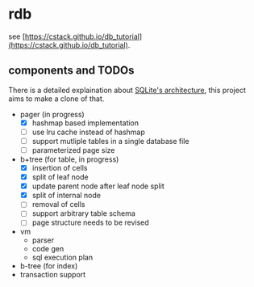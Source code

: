 # rdb

see [https://cstack.github.io/db_tutorial](https://cstack.github.io/db_tutorial).

## components and TODOs

There is a detailed explaination about [SQLite's architecture](http://www.sqlite.org/arch.html), this project aims to make a clone of that.

- pager (in progress)
  - [x] hashmap based implementation
  - [ ] use lru cache instead of hashmap
  - [ ] support mutliple tables in a single database file
  - [ ] parameterized page size
- b+tree (for table, in progress)
  - [x] insertion of cells
  - [x] split of leaf node
  - [x] update parent node after leaf node split
  - [x] split of internal node
  - [ ] removal of cells
  - [ ] support arbitrary table schema
  - [ ] page structure needs to be revised
- vm
  - parser
  - code gen
  - sql execution plan
- b-tree (for index)
- transaction support
